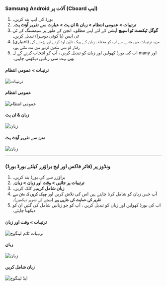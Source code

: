 ### Samsung Android آلات پر (Cboard ایپ)

1. بورڈ کی ایپ بند کریں۔
2. **ترتیبات > عمومی انتظام > زبان & ان پٹ > عبارت سے تقریر آؤٹ پٹ**۔
3. **گوگل ٹیکسٹ ٹو اسپیچ** آپشن کے لئے اپنے مطلوبہ انجن کے طور پر سیمسنگ کے ٹی ٹی ایس (یا کوئی دوسرا) تبدیل کریں۔
4. (اختیاری) مزید ترتیبات میں جانے سے آپ کو مختلف زبان کے پیک ڈاؤن لوڈ کرنے اور پڑھنے کی رفتار کو بھی متعین کرنے میں مدد ملتی ہے۔
5. اب کی بورڈ کھولیں اور زبان کو تبدیل کریں ، آپ کو انتخاب کرنے کے ل many اور بھی بہت سی زبانیں دیکھنی چاہیں۔

#### ترتیبات > عمومی انتظام

![ترتیبات](/images/moreLanguages/samsung_switch_tts_01.png "ترتیبات")

#### عمومی انتظام

![عمومی انتظام](/images/moreLanguages/samsung_switch_tts_02.png "عمومی انتظام")

#### زبان & ان پٹ

![زبان](/images/moreLanguages/samsung_switch_tts_03.png "زبان")

#### متن سے تقریر آؤٹ پٹ

![زبان](/images/moreLanguages/samsung_switch_tts_04.png "متن سے تقریر آؤٹ پٹ")

---

### ونڈوز پر (فائر فاکس اور ایج براؤزر کیلئے بورڈ بورڈ)

1. براؤزر سے کی بورڈ بند کریں۔
2. **ترتیبات پر جائیں > وقت اور زبان > زبان**۔
3. **زبان شامل کریں**پر کلک کریں۔
4. آپ جس زبان کو شامل کرنا چاہتے ہیں اس کی تلاش کریں اور **چیک کریں کہ متن سے تقریر کی حمایت کی جارہی ہے** (نیچے کی تصویر دیکھیں)۔
5. اب کی بورڈ کھولیں اور زبان کو تبدیل کریں ، آپ کو جو زبانیں شامل کی گئیں ان کو دیکھنا چاہئے۔

#### ترتیبات > وقت اور زبان

![ترتیبات ٹائم لینگوج](/images/moreLanguages/windows_add_tts_01.png "ترتیبات> وقت اور زبان")

#### زبان

![زبان](/images/moreLanguages/windows_add_tts_02.png "زبان")

#### زبان شامل کریں

![ایڈ لینگوج](/images/moreLanguages/windows_add_tts_03.png "زبان شامل کریں")